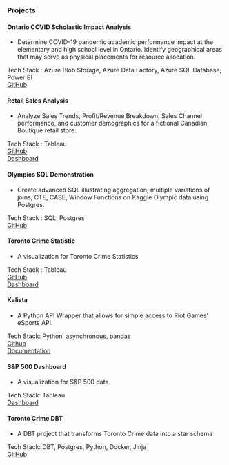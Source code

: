 ### Projects

#### Ontario COVID Scholastic Impact Analysis
- Determine COVID-19 pandemic academic performance impact at the elementary and high school level in Ontario. Identify geographical areas that may serve as physical placements for resource allocation.  

Tech Stack : Azure Blob Storage, Azure Data Factory, Azure SQL Database, Power BI  
[GitHub](https://github.com/problemxl/hedgehog)

#### Retail Sales Analysis
- Analyze Sales Trends, Profit/Revenue Breakdown, Sales Channel performance, and customer demographics for a fictional Canadian Boutique retail store.  

Tech Stack : Tableau  
[GitHub](https://github.com/problemxl/tableau-demo)  
[Dashboard](https://public.tableau.com/views/RetailDashboard_16976095750890/RetailStory)

#### Olympics SQL Demonstration
-  Create advanced SQL illustrating aggregation, multiple variations of joins, CTE, CASE, Window Functions on Kaggle Olympic data using Postgres.  

Tech Stack : SQL, Postgres  
[GitHub](https://github.com/problemxl/olympics-sql)

#### Toronto Crime Statistic
- A visualization for Toronto Crime Statistics  

Tech Stack : Tableau  
[GitHub](https://github.com/problemxl/toronto-crime-dashboard)  
[Dashboard](https://public.tableau.com/app/profile/mark.franciscus/viz/TorontoCrimeStatistics/TorontoCrimeStatistics)

#### Kalista
- A Python API Wrapper that allows for simple access to Riot Games' eSports API.

Tech Stack: Python, asynchronous, pandas  
[Github](https://github.com/problemxl/kalista/)  
[Documentation](https://problemxl.github.io/kalista/)  

#### S&P 500 Dashboard
- A visualization for S&P 500 data

Tech Stack: Tableau  
[Dashboard](https://public.tableau.com/app/profile/mark.franciscus/viz/sp_17008082601810/SP500Metrics)

#### Toronto Crime DBT
- A DBT project that transforms Toronto Crime data into a star schema

Tech Stack: DBT, Postgres, Python, Docker, Jinja  
[GitHub](https://github.com/problemxl/toronto-crime-dbt)

